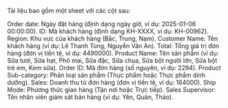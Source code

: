 Tài liệu bao gồm một sheet với các cột sau:

Order date: Ngày đặt hàng (định dạng ngày giờ, ví dụ: 2025-01-06 00:00:00).
ID: Mã khách hàng (định dạng KH-XXXX, ví dụ: KH-00962).
Region: Khu vực của khách hàng (Bắc, Trung, Nam).
Customer Name: Tên khách hàng (ví dụ: Lê Thanh Tùng, Nguyễn Văn An).
Total: Tổng giá trị đơn hàng (đơn vị tiền tệ, ví dụ: 4490000).
Product Name: Tên sản phẩm (ví dụ: Sữa tươi, Sữa hạt, Phô mai, Sữa đặc, Sữa chua, Sữa bột người lớn, Sữa bột trẻ em, Kem sữa).
Order ID: Mã đơn hàng (số nguyên, ví dụ: 2294).
Product Sub-category: Phân loại sản phẩm (Thực phẩm hoặc Thực phẩm dinh dưỡng).
Sales: Doanh thu từ đơn hàng (đơn vị tiền tệ, ví dụ: 164000).
Ship Mode: Phương thức giao hàng (Tận nơi hoặc Trực tiếp).
Sales Supervisor: Tên nhân viên giám sát bán hàng (ví dụ: Yên, Quân, Thảo).
